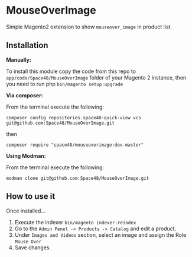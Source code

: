 # MouseOverImage
Simple Magento2 extension to show `mouseover_image` in product list.


## Installation

**Manually:**

To install this module copy the code from this repo to `app/code/Space48/MouseOverImage` folder of your Magento 2 instance, then you need to run php `bin/magento setup:upgrade`

**Via composer:**

From the terminal execute the following:

`composer config repositories.space48-quick-view vcs git@github.com:Space48/MouseOverImage.git`

then

`composer require "space48/mouseoverimage:dev-master"`

**Using Modman:**

From the terminal execute the following:

`modman clone git@github.com:Space48/MouseOverImage.git`

## How to use it

Once installed...

1. Execute the indexer `bin/magento indexer:reindex`
2. Go to the `Admin Penel -> Products -> Catalog` and edit a product.
3. Under `Images and Videos` section, select an image and assign the Role `Mouse Over`
4. Save changes.